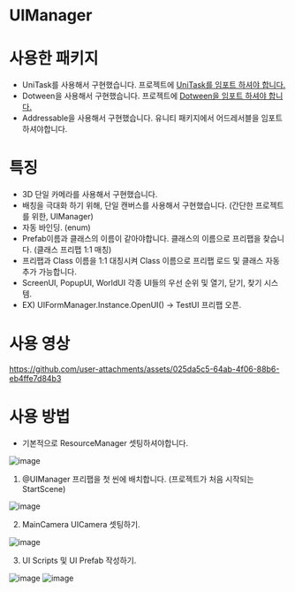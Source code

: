 # UIManager


# 사용한 패키지
* UniTask를 사용해서 구현했습니다. 프로젝트에 [UniTask를 임포트 하셔야 합니다.](https://github.com/Cysharp/UniTask/tree/master)
* Dotween을 사용해서 구현했습니다. 프로젝트에 [Dotween을 임포트 하셔야 합니다.](https://assetstore.unity.com/packages/tools/animation/dotween-hotween-v2-27676?srsltid=AfmBOor0fxxSxt1tKlfsvUCwrb6EZWI2A0Vlm5835ZVEnW8S4h2mxEuT)
* Addressable을 사용해서 구현했습니다. 유니티 패키지에서 어드레서블을 임포트하셔야합니다.
  


# 특징
* 3D 단일 카메라를 사용해서 구현했습니다.
* 배칭을 극대화 하기 위해, 단일 캔버스를 사용해서 구현했습니다. (간단한 프로젝트를 위한, UIManager)
* 자동 바인딩. (enum)
* Prefab이름과 클래스의 이름이 같아야합니다. 클래스의 이름으로 프리팹을 찾습니다. (클래스 프리팹 1:1 매칭)
* 프리팹과 Class 이름을 1:1 대칭시켜 Class 이름으로 프리팹 로드 및 클래스 자동 추가 가능합니다.
* ScreenUI, PopupUI, WorldUI 각종 UI들의 우선 순위 및 열기, 닫기, 찾기 시스템.
* EX) UIFormManager.Instance.OpenUI<TestUI>() -> TestUI 프리팹 오픈.


# 사용 영상
https://github.com/user-attachments/assets/025da5c5-64ab-4f06-88b6-eb4ffe7d84b3


# 사용 방법

- 기본적으로 ResourceManager 셋팅하셔야합니다.

![image](https://github.com/user-attachments/assets/1308be0b-fce7-445d-9ac1-703fe8697a10)


1. @UIManager 프리팹을 첫 씬에 배치합니다. (프로젝트가 처음 시작되는 StartScene)

![image](https://github.com/user-attachments/assets/36db1402-3c08-4477-864b-bc88420190ed)

2. MainCamera UICamera 셋팅하기.

![image](https://github.com/user-attachments/assets/0e3fb2f5-952b-46d3-894d-ee5d15213b82)

3. UI Scripts 및 UI Prefab 작성하기.

![image](https://github.com/user-attachments/assets/8bb84f8e-6743-439a-b777-77c84344d27d)
![image](https://github.com/user-attachments/assets/2f7029ff-ab04-44a9-95d9-e70600c7e8b6)
